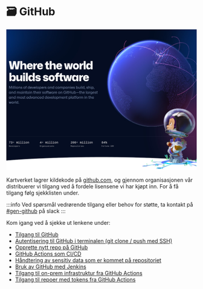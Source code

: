 # 🗃️ GitHub

![](images/638386242.jpg)

Kartverket lagrer kildekode på [github.com](https://github.com/), og
gjennom organisasjonen vår distribuerer vi tilgang ved å fordele lisensene vi har kjøpt inn. For å få tilgang følg sjekklisten under.

:::info
Ved spørsmål vedrørende tilgang eller behov for støtte, ta kontakt på [#gen-github](https://kartverketgroup.slack.com/archives/C03666VKSTE) på slack
:::

Kom igang ved å sjekke ut lenkene under:

- [Tilgang til GitHub](01-tilgang-til-github.md)
- [Autentisering til GitHub i terminalen (git clone / push med SSH)](02-autentisering-til-github-i-terminalen.md)
- [Opprette nytt repo på GitHub](03-opprette-nytt-repo-på-github.md)
- [GitHub Actions som CI/CD](../08-github-actions/index.md)
- [Håndtering av sensitiv data som er kommet på repositoriet](04-håndtering-av-sensitiv-data-som-er-kommet-på-repositoriet.md)
- [Bruk av GitHub med Jenkins](05-bruk-av-github-med-jenkins.md)
- [Tilgang til on-prem infrastruktur fra GitHub Actions](../08-github-actions/tilgang-til-on-prem-infrastruktur-fra-github-actions.md)
- [Tilgang til repoer med tokens fra GitHub Actions](../08-github-actions/tilgang-til-repoer-med-tokens-fra-github-actions.md)
